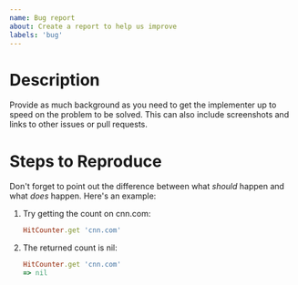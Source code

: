 ```yaml
---
name: Bug report
about: Create a report to help us improve
labels: 'bug'
---
```


# Description

Provide as much background as you need to get the implementer up to speed on the problem to be solved. This can also include screenshots and links to other issues or pull requests.

# Steps to Reproduce

Don't forget to point out the difference between what *should* happen and what *does* happen. Here's an example:

1. Try getting the count on cnn.com:
    ```ruby
    HitCounter.get 'cnn.com'
    ```
2. The returned count is nil:
   ```ruby
   HitCounter.get 'cnn.com'
   => nil
   ```
